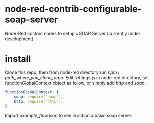 #  node-red-contrib-configurable-soap-server

Node-Red custom nodes to setup a SOAP Server (currently under development).

#  install

Clone this repo, then from node-red directory run *npm i path_where_you_clone_repo*. Edit settings.js in node-red directory, set functionGlobalContext object as follow, or simply add *http* and *soap*:

```yaml
functionGlobalContext: {
	soap: require('soap'),
	http: require('http'),
}
```
Import *example_flow.json* to see in action a basic soap server. 